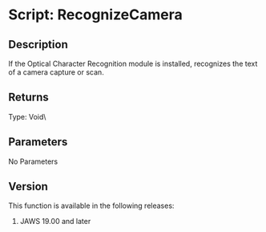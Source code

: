 # Script: RecognizeCamera

## Description

If the Optical Character Recognition module is installed, recognizes the
text of a camera capture or scan.

## Returns

Type: Void\

## Parameters

No Parameters

## Version

This function is available in the following releases:

1.  JAWS 19.00 and later
